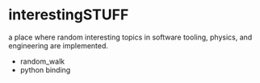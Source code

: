 # interestingSTUFF
a place where random interesting topics in software tooling, physics, and engineering are implemented.

- random_walk
- python binding
